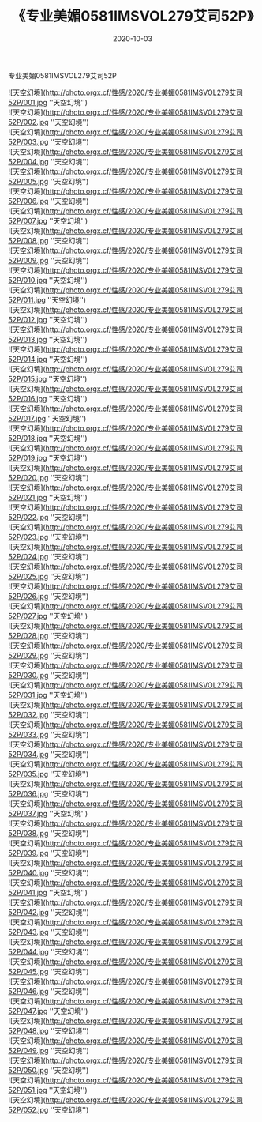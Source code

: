 ﻿---
layout: post
title:  《专业美媚0581IMSVOL279艾司52P》
date:   2020-10-03
image: http://photo.orgx.cf/性感/2020/专业美媚0581IMSVOL279艾司52P/000.jpg
categories: [美女, 性感, 泳衣]
---

专业美媚0581IMSVOL279艾司52P



![天空幻境](http://photo.orgx.cf/性感/2020/专业美媚0581IMSVOL279艾司52P/001.jpg ''天空幻境'') <br>
![天空幻境](http://photo.orgx.cf/性感/2020/专业美媚0581IMSVOL279艾司52P/002.jpg ''天空幻境'') <br>
![天空幻境](http://photo.orgx.cf/性感/2020/专业美媚0581IMSVOL279艾司52P/003.jpg ''天空幻境'') <br>
![天空幻境](http://photo.orgx.cf/性感/2020/专业美媚0581IMSVOL279艾司52P/004.jpg ''天空幻境'') <br>
![天空幻境](http://photo.orgx.cf/性感/2020/专业美媚0581IMSVOL279艾司52P/005.jpg ''天空幻境'') <br>
![天空幻境](http://photo.orgx.cf/性感/2020/专业美媚0581IMSVOL279艾司52P/006.jpg ''天空幻境'') <br>
![天空幻境](http://photo.orgx.cf/性感/2020/专业美媚0581IMSVOL279艾司52P/007.jpg ''天空幻境'') <br>
![天空幻境](http://photo.orgx.cf/性感/2020/专业美媚0581IMSVOL279艾司52P/008.jpg ''天空幻境'') <br>
![天空幻境](http://photo.orgx.cf/性感/2020/专业美媚0581IMSVOL279艾司52P/009.jpg ''天空幻境'') <br>
![天空幻境](http://photo.orgx.cf/性感/2020/专业美媚0581IMSVOL279艾司52P/010.jpg ''天空幻境'') <br>
![天空幻境](http://photo.orgx.cf/性感/2020/专业美媚0581IMSVOL279艾司52P/011.jpg ''天空幻境'') <br>
![天空幻境](http://photo.orgx.cf/性感/2020/专业美媚0581IMSVOL279艾司52P/012.jpg ''天空幻境'') <br>
![天空幻境](http://photo.orgx.cf/性感/2020/专业美媚0581IMSVOL279艾司52P/013.jpg ''天空幻境'') <br>
![天空幻境](http://photo.orgx.cf/性感/2020/专业美媚0581IMSVOL279艾司52P/014.jpg ''天空幻境'') <br>
![天空幻境](http://photo.orgx.cf/性感/2020/专业美媚0581IMSVOL279艾司52P/015.jpg ''天空幻境'') <br>
![天空幻境](http://photo.orgx.cf/性感/2020/专业美媚0581IMSVOL279艾司52P/016.jpg ''天空幻境'') <br>
![天空幻境](http://photo.orgx.cf/性感/2020/专业美媚0581IMSVOL279艾司52P/017.jpg ''天空幻境'') <br>
![天空幻境](http://photo.orgx.cf/性感/2020/专业美媚0581IMSVOL279艾司52P/018.jpg ''天空幻境'') <br>
![天空幻境](http://photo.orgx.cf/性感/2020/专业美媚0581IMSVOL279艾司52P/019.jpg ''天空幻境'') <br>
![天空幻境](http://photo.orgx.cf/性感/2020/专业美媚0581IMSVOL279艾司52P/020.jpg ''天空幻境'') <br>
![天空幻境](http://photo.orgx.cf/性感/2020/专业美媚0581IMSVOL279艾司52P/021.jpg ''天空幻境'') <br>
![天空幻境](http://photo.orgx.cf/性感/2020/专业美媚0581IMSVOL279艾司52P/022.jpg ''天空幻境'') <br>
![天空幻境](http://photo.orgx.cf/性感/2020/专业美媚0581IMSVOL279艾司52P/023.jpg ''天空幻境'') <br>
![天空幻境](http://photo.orgx.cf/性感/2020/专业美媚0581IMSVOL279艾司52P/024.jpg ''天空幻境'') <br>
![天空幻境](http://photo.orgx.cf/性感/2020/专业美媚0581IMSVOL279艾司52P/025.jpg ''天空幻境'') <br>
![天空幻境](http://photo.orgx.cf/性感/2020/专业美媚0581IMSVOL279艾司52P/026.jpg ''天空幻境'') <br>
![天空幻境](http://photo.orgx.cf/性感/2020/专业美媚0581IMSVOL279艾司52P/027.jpg ''天空幻境'') <br>
![天空幻境](http://photo.orgx.cf/性感/2020/专业美媚0581IMSVOL279艾司52P/028.jpg ''天空幻境'') <br>
![天空幻境](http://photo.orgx.cf/性感/2020/专业美媚0581IMSVOL279艾司52P/029.jpg ''天空幻境'') <br>
![天空幻境](http://photo.orgx.cf/性感/2020/专业美媚0581IMSVOL279艾司52P/030.jpg ''天空幻境'') <br>
![天空幻境](http://photo.orgx.cf/性感/2020/专业美媚0581IMSVOL279艾司52P/031.jpg ''天空幻境'') <br>
![天空幻境](http://photo.orgx.cf/性感/2020/专业美媚0581IMSVOL279艾司52P/032.jpg ''天空幻境'') <br>
![天空幻境](http://photo.orgx.cf/性感/2020/专业美媚0581IMSVOL279艾司52P/033.jpg ''天空幻境'') <br>
![天空幻境](http://photo.orgx.cf/性感/2020/专业美媚0581IMSVOL279艾司52P/034.jpg ''天空幻境'') <br>
![天空幻境](http://photo.orgx.cf/性感/2020/专业美媚0581IMSVOL279艾司52P/035.jpg ''天空幻境'') <br>
![天空幻境](http://photo.orgx.cf/性感/2020/专业美媚0581IMSVOL279艾司52P/036.jpg ''天空幻境'') <br>
![天空幻境](http://photo.orgx.cf/性感/2020/专业美媚0581IMSVOL279艾司52P/037.jpg ''天空幻境'') <br>
![天空幻境](http://photo.orgx.cf/性感/2020/专业美媚0581IMSVOL279艾司52P/038.jpg ''天空幻境'') <br>
![天空幻境](http://photo.orgx.cf/性感/2020/专业美媚0581IMSVOL279艾司52P/039.jpg ''天空幻境'') <br>
![天空幻境](http://photo.orgx.cf/性感/2020/专业美媚0581IMSVOL279艾司52P/040.jpg ''天空幻境'') <br>
![天空幻境](http://photo.orgx.cf/性感/2020/专业美媚0581IMSVOL279艾司52P/041.jpg ''天空幻境'') <br>
![天空幻境](http://photo.orgx.cf/性感/2020/专业美媚0581IMSVOL279艾司52P/042.jpg ''天空幻境'') <br>
![天空幻境](http://photo.orgx.cf/性感/2020/专业美媚0581IMSVOL279艾司52P/043.jpg ''天空幻境'') <br>
![天空幻境](http://photo.orgx.cf/性感/2020/专业美媚0581IMSVOL279艾司52P/044.jpg ''天空幻境'') <br>
![天空幻境](http://photo.orgx.cf/性感/2020/专业美媚0581IMSVOL279艾司52P/045.jpg ''天空幻境'') <br>
![天空幻境](http://photo.orgx.cf/性感/2020/专业美媚0581IMSVOL279艾司52P/046.jpg ''天空幻境'') <br>
![天空幻境](http://photo.orgx.cf/性感/2020/专业美媚0581IMSVOL279艾司52P/047.jpg ''天空幻境'') <br>
![天空幻境](http://photo.orgx.cf/性感/2020/专业美媚0581IMSVOL279艾司52P/048.jpg ''天空幻境'') <br>
![天空幻境](http://photo.orgx.cf/性感/2020/专业美媚0581IMSVOL279艾司52P/049.jpg ''天空幻境'') <br>
![天空幻境](http://photo.orgx.cf/性感/2020/专业美媚0581IMSVOL279艾司52P/050.jpg ''天空幻境'') <br>
![天空幻境](http://photo.orgx.cf/性感/2020/专业美媚0581IMSVOL279艾司52P/051.jpg ''天空幻境'') <br>
![天空幻境](http://photo.orgx.cf/性感/2020/专业美媚0581IMSVOL279艾司52P/052.jpg ''天空幻境'') <br>